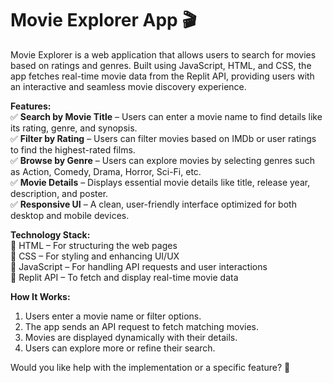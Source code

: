 
# **Movie Explorer App** 🎬  

Movie Explorer is a web application that allows users to search for movies based on ratings and genres. Built using JavaScript, HTML, and CSS, the app fetches real-time movie data from the Replit API, providing users with an interactive and seamless movie discovery experience.

**Features:**  
✅ **Search by Movie Title** – Users can enter a movie name to find details like its rating, genre, and synopsis.  
✅ **Filter by Rating** – Users can filter movies based on IMDb or user ratings to find the highest-rated films.  
✅ **Browse by Genre** – Users can explore movies by selecting genres such as Action, Comedy, Drama, Horror, Sci-Fi, etc.  
✅ **Movie Details** – Displays essential movie details like title, release year, description, and poster.  
✅ **Responsive UI** – A clean, user-friendly interface optimized for both desktop and mobile devices.  

**Technology Stack:**  
🔹 HTML – For structuring the web pages  
🔹 CSS – For styling and enhancing UI/UX  
🔹 JavaScript – For handling API requests and user interactions  
🔹 Replit API – To fetch and display real-time movie data  

**How It Works:**  
1. Users enter a movie name or filter options.  
2. The app sends an API request to fetch matching movies.  
3. Movies are displayed dynamically with their details.  
4. Users can explore more or refine their search.  

Would you like help with the implementation or a specific feature? 🚀
